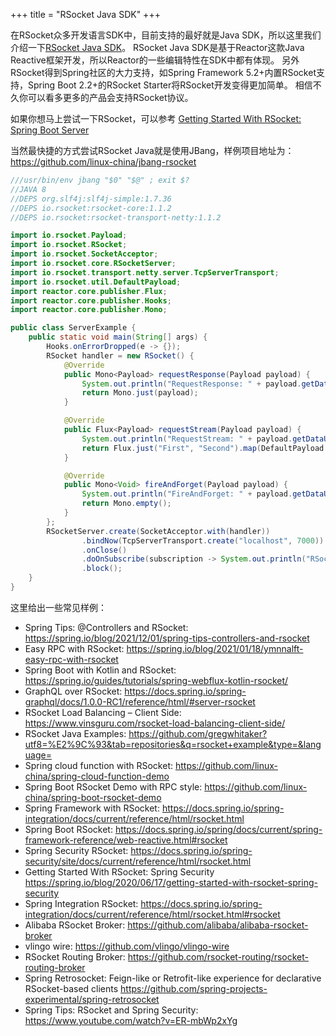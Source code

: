 +++
title = "RSocket Java SDK"
+++

在RSocket众多开发语言SDK中，目前支持的最好就是Java SDK，所以这里我们介绍一下[RSocket Java SDK](https://github.com/rsocket/rsocket-java)。 RSocket Java SDK是基于Reactor这款Java Reactive框架开发，所以Reactor的一些编辑特性在SDK中都有体现。
另外RSocket得到Spring社区的大力支持，如Spring Framework 5.2+内置RSocket支持，Spring Boot 2.2+的RSocket Starter将RSocket开发变得更加简单。 相信不久你可以看多更多的产品会支持RSocket协议。

如果你想马上尝试一下RSocket，可以参考 [Getting Started With RSocket: Spring Boot Server](https://spring.io/blog/2020/03/02/getting-started-with-rsocket-spring-boot-server)

当然最快捷的方式尝试RSocket Java就是使用JBang，样例项目地址为： https://github.com/linux-china/jbang-rsocket

```java
///usr/bin/env jbang "$0" "$@" ; exit $?
//JAVA 8
//DEPS org.slf4j:slf4j-simple:1.7.36
//DEPS io.rsocket:rsocket-core:1.1.2
//DEPS io.rsocket:rsocket-transport-netty:1.1.2

import io.rsocket.Payload;
import io.rsocket.RSocket;
import io.rsocket.SocketAcceptor;
import io.rsocket.core.RSocketServer;
import io.rsocket.transport.netty.server.TcpServerTransport;
import io.rsocket.util.DefaultPayload;
import reactor.core.publisher.Flux;
import reactor.core.publisher.Hooks;
import reactor.core.publisher.Mono;

public class ServerExample {
    public static void main(String[] args) {
        Hooks.onErrorDropped(e -> {});
        RSocket handler = new RSocket() {
            @Override
            public Mono<Payload> requestResponse(Payload payload) {
                System.out.println("RequestResponse: " + payload.getDataUtf8());
                return Mono.just(payload);
            }

            @Override
            public Flux<Payload> requestStream(Payload payload) {
                System.out.println("RequestStream: " + payload.getDataUtf8());
                return Flux.just("First", "Second").map(DefaultPayload::create);
            }

            @Override
            public Mono<Void> fireAndForget(Payload payload) {
                System.out.println("FireAndForget: " + payload.getDataUtf8());
                return Mono.empty();
            }
        };
        RSocketServer.create(SocketAcceptor.with(handler))
                .bindNow(TcpServerTransport.create("localhost", 7000))
                .onClose()
                .doOnSubscribe(subscription -> System.out.println("RSocket Server listen on tcp://localhost:7000"))
                .block();
    }
}
```

这里给出一些常见样例：

* Spring Tips: @Controllers and RSocket: https://spring.io/blog/2021/12/01/spring-tips-controllers-and-rsocket
* Easy RPC with RSocket: https://spring.io/blog/2021/01/18/ymnnalft-easy-rpc-with-rsocket
* Spring Boot with Kotlin and RSocket: https://spring.io/guides/tutorials/spring-webflux-kotlin-rsocket/
* GraphQL over RSocket: https://docs.spring.io/spring-graphql/docs/1.0.0-RC1/reference/html/#server-rsocket
* RSocket Load Balancing – Client Side: https://www.vinsguru.com/rsocket-load-balancing-client-side/
* RSocket Java Examples: https://github.com/gregwhitaker?utf8=%E2%9C%93&tab=repositories&q=rsocket+example&type=&language=
* Spring cloud function with RSocket: https://github.com/linux-china/spring-cloud-function-demo
* Spring Boot RSocket Demo with RPC style: https://github.com/linux-china/spring-boot-rsocket-demo
* Spring Framework with RSocket:  https://docs.spring.io/spring-integration/docs/current/reference/html/rsocket.html
* Spring Boot RSocket: https://docs.spring.io/spring/docs/current/spring-framework-reference/web-reactive.html#rsocket
* Spring Security RSocket: https://docs.spring.io/spring-security/site/docs/current/reference/html/rsocket.html
* Getting Started With RSocket: Spring Security https://spring.io/blog/2020/06/17/getting-started-with-rsocket-spring-security
* Spring Integration RSocket: https://docs.spring.io/spring-integration/docs/current/reference/html/rsocket.html#rsocket
* Alibaba RSocket Broker: https://github.com/alibaba/alibaba-rsocket-broker
* vlingo wire: https://github.com/vlingo/vlingo-wire
* RSocket Routing Broker: https://github.com/rsocket-routing/rsocket-routing-broker
* Spring Retrosocket: Feign-like or Retrofit-like experience for declarative RSocket-based clients https://github.com/spring-projects-experimental/spring-retrosocket
* Spring Tips: RSocket and Spring Security: https://www.youtube.com/watch?v=ER-mbWp2xYg
